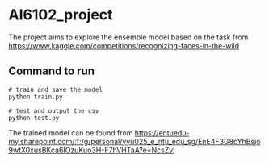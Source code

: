 # AI6102_project

The project aims to explore the ensemble model based on the task from https://www.kaggle.com/competitions/recognizing-faces-in-the-wild

## Command to run

```
# train and save the model
python train.py

# test and output the csv
python test.py
```

The trained model can be found from https://entuedu-my.sharepoint.com/:f:/g/personal/yyu025_e_ntu_edu_sg/EnE4F3G8pYhBsjo9wtX0xusBKca6IOzuKuo3H-F7hVHTaA?e=NcsZvl
